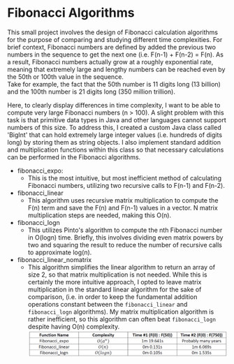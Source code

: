 # Fibonacci Algorithms

This small project involves the design of Fibonacci calculation algorithms for the purpose of comparing and studying different time complexities. 
For brief context, Fibonacci numbers are defined by added the previous two numbers in the sequence to get the next one (i.e. F(n-1) + F(n-2) = F(n). 
As a result, Fibonacci numbers actually grow at a roughly exponential rate, meaning that extremely large and lengthy numbers can be reached even by the 50th or 100th value in the sequence.  
Take for example, the fact that the 50th number is 11 digits long (13 billion) and the 100th number is 21 digits long (350 million trillion). 

Here, to clearly display differences in time complexity, I want to be able to compute very large Fibonacci numbers (n > 100).
A slight problem with this task is that primitive data types in Java and other languages cannot support numbers of this size. 
To address this, I created a custom Java class called 'BigInt' that can hold extremely large integer values (i.e. hundreds of digits long) by storing them as string objects.
I also implement standard addition and multiplication functions within this class so that necessary calculations can be performed in the Fibonacci algorithms.  

- fibonacci_expo: 
    - This is the most intuitive, but most inefficient method of calculating Fibonacci numbers, utilizing two recursive calls to F(n-1) and F(n-2). 
- fibonacci_linear
    - This algorithm uses recursive matrix multiplication to compute the F(n) term and save the F(n) and F(n-1) values in a vector. N matrix multiplication steps are needed, making this O(n).
- fibonacci_logn
    - This utilizes Pinto's algorithm to compute the nth Fibonacci number in O(logn) time. Briefly, this involves dividing even matrix powers by two and squaring the result to reduce the number of recursive calls to approximate log(n).  
- fibonacci_linear_nomatrix
    - This algorithm simplifies the linear algorithm to return an array of size 2, so that matrix multiplication is not needed. While this is certainly the more intuitive approach, I opted to leave matrix multiplication in the standard linear algorithm for the sake of comparison, (i.e. in order to keep the fundamental addition operations constant between the `fibonacci_linear` and `fibonacci_logn` algorithms). My matrix multiplication algorithm is rather inefficient, so this algorithm can often beat `fibonacci_logn` despite having O(n) complexity. 
![Text?](https://github.com/jpalmer37/fibonacci/blob/main/testing-table.png?raw=true)
